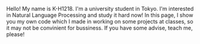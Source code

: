 Hello! My name is K-H1218.
I'm a university student in Tokyo.
I'm interested in Natural Language Processing and study it hard now!
In this page, I show you my own code which I made in working on some projects at classes, so it may not be convinient for bussiness.
If you have some advise, teach me, please!
